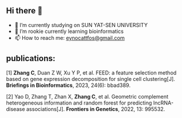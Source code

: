## Hi there 👋


- 🔭 I’m currently studying on SUN YAT-SEN UNIVERSITY
- 🌱 I’m rookie currently learning bioinformatics
- 📫 How to reach me: eynocattfos@gmail.com

## publications:
[1] **Zhang C**, Duan Z W, Xu Y P, et al. FEED: a feature selection method based on gene expression decomposition for single cell clustering[J]. **Briefings in Bioinformatics**, 2023, 24(6): bbad389.

[2] Yao D, Zhang T, Zhan X, **Zhang C**, et al. Geometric complement heterogeneous information and random forest for predicting lncRNA-disease associations[J]. **Frontiers in Genetics**, 2022, 13: 995532.
